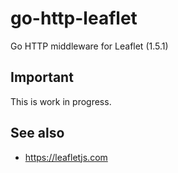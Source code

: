 # go-http-leaflet

Go HTTP middleware for Leaflet (1.5.1)

## Important

This is work in progress.

## See also

* https://leafletjs.com